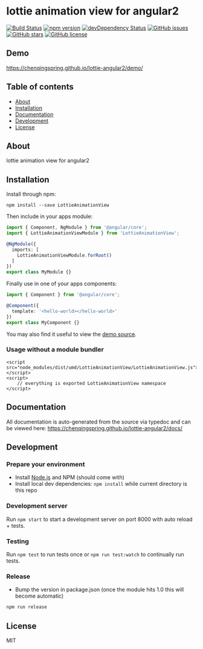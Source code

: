 # lottie animation view for angular2
[![Build Status](https://travis-ci.org/chenqingspring/lottie-angular2.svg?branch=master)](https://travis-ci.org/chenqingspring/lottie-angular2)
[![npm version](https://badge.fury.io/js/LottieAnimationView.svg)](http://badge.fury.io/js/LottieAnimationView)
[![devDependency Status](https://david-dm.org/chenqingspring/lottie-angular2/dev-status.svg)](https://david-dm.org/chenqingspring/lottie-angular2?type=dev)
[![GitHub issues](https://img.shields.io/github/issues/chenqingspring/lottie-angular2.svg)](https://github.com/chenqingspring/lottie-angular2/issues)
[![GitHub stars](https://img.shields.io/github/stars/chenqingspring/lottie-angular2.svg)](https://github.com/chenqingspring/lottie-angular2/stargazers)
[![GitHub license](https://img.shields.io/badge/license-MIT-blue.svg)](https://raw.githubusercontent.com/chenqingspring/lottie-angular2/master/LICENSE)

## Demo
https://chenqingspring.github.io/lottie-angular2/demo/

## Table of contents

- [About](#about)
- [Installation](#installation)
- [Documentation](#documentation)
- [Development](#development)
- [License](#license)

## About

lottie animation view for angular2

## Installation

Install through npm:
```
npm install --save LottieAnimationView
```

Then include in your apps module:

```typescript
import { Component, NgModule } from '@angular/core';
import { LottieAnimationViewModule } from 'LottieAnimationView';

@NgModule({
  imports: [
    LottieAnimationViewModule.forRoot()
  ]
})
export class MyModule {}
```

Finally use in one of your apps components:
```typescript
import { Component } from '@angular/core';

@Component({
  template: '<hello-world></hello-world>'
})
export class MyComponent {}
```

You may also find it useful to view the [demo source](https://github.com/chenqingspring/lottie-angular2/blob/master/demo/demo.component.ts).

### Usage without a module bundler
```
<script src="node_modules/dist/umd/LottieAnimationView/LottieAnimationView.js"></script>
<script>
    // everything is exported LottieAnimationView namespace
</script>
```

## Documentation
All documentation is auto-generated from the source via typedoc and can be viewed here:
https://chenqingspring.github.io/lottie-angular2/docs/

## Development

### Prepare your environment
* Install [Node.js](http://nodejs.org/) and NPM (should come with)
* Install local dev dependencies: `npm install` while current directory is this repo

### Development server
Run `npm start` to start a development server on port 8000 with auto reload + tests.

### Testing
Run `npm test` to run tests once or `npm run test:watch` to continually run tests.

### Release
* Bump the version in package.json (once the module hits 1.0 this will become automatic)
```bash
npm run release
```

## License

MIT
